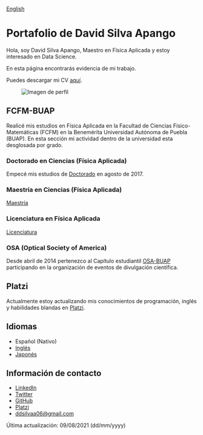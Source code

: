 [English](index.md)

# Portafolio de David Silva Apango

Hola, soy David Silva Apango, Maestro en Física Aplicada y estoy interesado en Data Science.

En esta página encontrarás evidencia de mi trabajo.

Puedes descargar mi CV [aquí](https://drive.google.com/file/d/1d996x0Xiet6PUfcg3oTcbaIEhlsj5YbZ/view?usp=sharing).

<figure>
  <img
  src="https://imgur.com/WxNkgL4.jpg"
  alt="Imagen de perfil">
</figure>


## FCFM-BUAP

Realicé mis estudios en Física Aplicada en la Facultad de Ciencias Físico-Matemáticas (FCFM) en la Benemérita Universidad Autónoma de Puebla (BUAP). En esta sección mi actividad dentro de la universidad esta desglosada por grado.

### Doctorado en Ciencias (Física Aplicada)

Empecé mis estudios de [Doctorado](phdesp.md) en agosto de 2017.

### Maestría en Ciencias (Física Aplicada)

[Maestría](mscesp.md)

### Licenciatura en Física Aplicada

[Licenciatura](bacheloresp.md)

### OSA (Optical Society of America)

Desde abril de 2014 pertenezco al Capítulo estudiantil [OSA-BUAP](osaesp.md) participando en la organización de eventos de divulgación científica.

## Platzi

Actualmente estoy actualizando mis conocimientos de programación, inglés y habilidades blandas en [Platzi](platziesp.md).

## Idiomas

- Español (Nativo)
- [Inglés](englishesp.md)
- [Japonés](japaneseesp.md)

## Información de contacto

- [LinkedIn](https://www.linkedin.com/in/david-silva-apango-60553714a/)
- [Twitter](https://twitter.com/DavidSA06)
- [GitHub](https://davidsa06.github.io/)
- [Platzi](https://platzi.com/p/davidsilvaa/)
- ddsilvaa06@gmail.com

Última actualización: 09/08/2021 (dd/mm/yyyy)